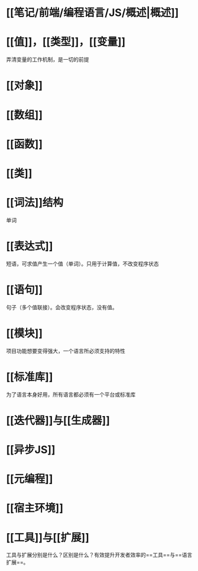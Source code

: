 # [[笔记/前端/编程语言/JS/概述|概述]]
# [[值]]，[[类型]]，[[变量]]
弄清变量的工作机制，是一切的前提
# [[对象]]
# [[数组]]
# [[函数]]
# [[类]]

# [[词法]]结构
单词
# [[表达式]]
短语，可求值产生一个值（单词）。只用于计算值，不改变程序状态
# [[语句]]
句子（多个值联接）。会改变程序状态，没有值。
# [[模块]]
项目功能想要变得强大，一个语言所必须支持的特性
# [[标准库]]
为了语言本身好用，所有语言都必须有一个平台或标准库
# [[迭代器]]与[[生成器]]
# [[异步JS]]
# [[元编程]]
# [[宿主环境]]

# [[工具]]与[[扩展]]
工具与扩展分别是什么？区别是什么？有效提升开发者效率的==工具==与==语言扩展==。